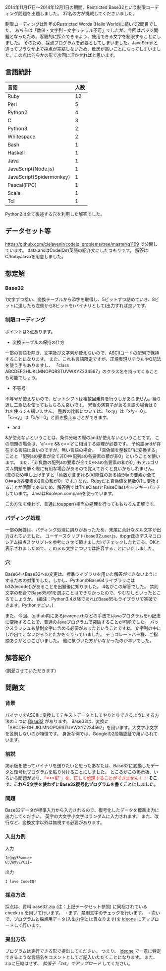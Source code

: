 2014年11月17日～2014年12月1日の期間、Restricted Base32という制限コーディング問題を出題しました。
37名の方が挑戦してくださいました。

制限コーディングは昨年のRestricted Words (Hello World)に続いて2問目でした。
あちらは「数値・文字列・文字リテラル不可」でしたが、今回はバッジ問題となったため、客観的に採点できるよう、使用できる文字を制限することにしました。
そのため、採点プログラムを必要としてしまいました。JavaScriptと違ってブラウザ上で採点が完結しないため、敷居が高いことになってしまいました。この点は何らかの形で次回に活かせればと思います。

## 言語統計
|言語|人数|
|:--|:--|
|Ruby|12|
|Perl|5|
|Python2|4|
|C|3|
|Python3|2|
|Whitespace|2|
|Bash|1|
|Haskell|1|
|Java|1|
|JavaScript(Node.js)|1|
|JavaScript(Spidermonkey)|1|
|Pascal(FPC)|1|
|Scala|1|
|Tcl|1|

Python2は全て後述する穴を利用した解答でした。

## データセット等
<https://github.com/cielavenir/codeiq_problems/tree/master/q1169>
で公開しています。
data.ansはCodeIQの英語の紹介文にしたつもりです。
解答はC/Ruby/Javaを用意しました。

## 想定解
### Base32
1文字ずつ拾い、変換テーブルから添字を取得し、5ビットずつ詰めていき、8ビットに達したら左側から8ビットを(バイナリとして)出力すれば良いです。

### 制限コーディング
ポイントは3点あります。

- 変換テーブルの保持の仕方

一部の言語を除き、文字及び文字列が使えないので、ASCIIコードの配列で保持することになります。
また、これも言語限定ですが、正規表現リテラルやQ記法を使う手もありますし、
「class ABCDEFGHIJKLMNOPQRSTUVWXYZ234567」のクラス名を持ってくることも可能でしょう。

- 不等号

不等号が使えないので、ビットシフトは複数回乗算を行うしかありません。繰り返し二乗法を使ってももちろん良いです。
累乗の演算子がある言語の場合はそれを使っても構いません。
整数の比較については、「x&lt;y」は「x/y==0」、「x&gt;=y」は「x/y!=0」と置き換えることができます。

- and

&amp;が使えないということは、条件分岐の際のandが使えないということです。
この問題の場合は、'a'&lt;=c &amp;&amp; c&lt;='z'に相当する処理が必要です。
予約語andが存在する言語は良いのですが、無い言語の場合、
「真偽値を整数0/1に変換する」ことと「配列aの要素が全て非0&lt;=&gt;配列aの各要素の積が非0」ということを使います。
また、「非負数の配列aの要素が全て0&lt;=&gt;aの各要素の和が0」もアルゴリズム問題を解く際に有用な場合があるので覚えておくと良いかもしれません。
(念のため申し上げますと「負数が含まれる(可能性のある)配列aの要素が全て0&lt;=&gt;aの各要素の2乗の和が0」です。)
なお、Rubyだと真偽値を整数0/1に変換することが困難であるため、解答例ではTrueClassとFalseClassをモンキーパッチしています。
JavaはBoolean.compareを使っています。

この方法を使わず、普通にtoupper()相当の処理を行ってももちろん正解です。

### パディング処理
一部の解答は、パディング処理に誤りがあったため、末尾に余計なヌル文字が出力されていました。
ユーザースクリプト(base32.user.js、tbpgr氏のデスマコロシアム採点スクリプトを参考にさせて頂きました)でチェックしたところ、OKと表示されましたので、このヌル文字については許容することにいたしました。

### 穴
Base64->Base32への変更は、標準ライブラリを用いた解答ができないようにするための対策でした。しかし、PythonのBase64ライブラリにはb32decode()があることを出題後に知りました。
4名がこの解答でした。
禁則文字の都合でBase85/91を選ぶことはできなかったので、やむなしといったところでしょうか。
(編注：Python3.4以降であればBase85もライブラリで突破できます。Pythonすごい。)

また、今回、(github内にあるjavaenc.rbなどの手法で)Javaプログラムを\u記法に変換することで、普通のJavaプログラムで突破することが可能でした。
バックスラッシュも禁則文字に含める必要があったということですね。文字列の中にしか出てこないだろうとたかをくくっていました。
チョコレートバー様、ご指摘ありがとうございました。
他に気づいた方がいなかったのが幸いでした。

## 解答紹介

(割愛させていただきます)

## 問題文
### 背景
バイナリをASCIIに変換してテキストデータとしてやりとりできるようにする方法の１つに [Base32](http://ja.wikipedia.org/wiki/%E4%B8%89%E5%8D%81%E4%BA%8C%E9%80%B2%E6%B3%95#Base32) があります。
Base32は、変換に「ABCDEFGHIJKLMNOPQRSTUVWXYZ234567」を用います。大文字小文字を区別しないのが特徴です。
身近な例では、Googleの2段階認証で用いられています。

### 前説
掲示板を使ってバイナリを送りたいと思ったあなたは、Base32に変換したデータと復号化プログラムを貼り付けることにしました。
ところがこの掲示板、いろいろ問題があり、<font color ="red">「\*<>&"'」を、正しく処理することができません！！</font>
**そこで、これら5文字を使わずにBase32復号化プログラムを書く</b>ことにしました。**

### 問題
Base32データが標準入力から入力されるので、復号化したデータを標準出力に出力してください。
英字の大文字小文字はランダムに入力されます。
また、改行など、変換文字以外は無視する必要があります。

### 入出力例
入力

~~~
JeQgy33wmuqe
G33emvEVCIi=
~~~

出力

~~~
I love CodeIQ!
~~~

### 採点方法
採点は、資料 base32.zip (注：上記データセット参照) に同梱されている check.rb を用いて行います。
・まず、禁則文字のチェックを行います。
・次いで、プログラムと採点用データ(入出力例とは異なります)を [ideone](http://ideone.com/) にアップロードして行います。

### 提出方法
プログラムは実行できる形で提出してください。
つまり、 [ideone](http://ideone.com/) で一意に特定できるような言語名をコメントとしてご記入いただくことになります。
また、zipに圧縮はせず、 *拡張子「.txt」でアップロード* してください。

